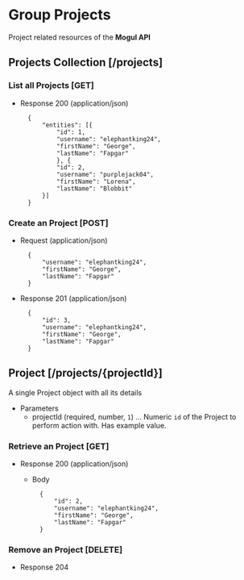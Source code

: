 # Group Projects
Project related resources of the **Mogul API**

## Projects Collection [/projects]
### List all Projects [GET]
+ Response 200 (application/json)

        {
            "entities": [{
                "id": 1,
                "username": "elephantking24",
                "firstName": "George",
                "lastName": "Fapgar"
                }, {
                "id": 2,
                "username": "purplejack04",
                "firstName": "Lorena",
                "lastName": "Blobbit"
            }]
        }

### Create an Project [POST]
+ Request (application/json)

        {
            "username": "elephantking24",
            "firstName": "George",
            "lastName": "Fapgar"
        }

+ Response 201 (application/json)

        {
            "id": 3,
            "username": "elephantking24",
            "firstName": "George",
            "lastName": "Fapgar"
        }

## Project [/projects/{projectId}]
A single Project object with all its details

+ Parameters
    + projectId (required, number, `1`) ... Numeric `id` of the Project to perform action with. Has example value.

### Retrieve an Project [GET]
+ Response 200 (application/json)

    + Body

            {
                "id": 2,
                "username": "elephantking24",
                "firstName": "George",
                "lastName": "Fapgar"
            }

### Remove an Project [DELETE]
+ Response 204
